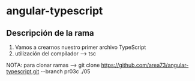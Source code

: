 # angular-typescript

## Descripción de la rama
1) Vamos a crearnos nuestro primer archivo TypeScript
2) utilización del compilador --> tsc
 
NOTA: para clonar ramas --> git clone https://github.com/area73/angular-typescript.git --branch pr03c ./05



